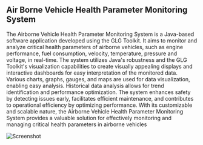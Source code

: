 ## Air Borne Vehicle Health Parameter Monitoring System

The Airborne Vehicle Health Parameter Monitoring System is a Java-based software 
application developed using the GLG Toolkit. It aims to monitor and analyze critical health 
parameters of airborne vehicles, such as engine performance, fuel consumption, velocity, 
temperature, pressure and voltage, in real-time. The system utilizes Java's robustness and 
the GLG Toolkit's visualization capabilities to create visually appealing displays and 
interactive dashboards for easy interpretation of the monitored data. Various charts, graphs, 
gauges, and maps are used for data visualization, enabling easy analysis. Historical data 
analysis allows for trend identification and performance optimization. The system 
enhances safety by detecting issues early, facilitates efficient maintenance, and contributes 
to operational efficiency by optimizing performance. 
With its customizable and scalable nature, the Airborne Vehicle Health Parameter 
Monitoring System provides a valuable solution for effectively monitoring and managing 
critical health parameters in airborne vehicles

  ![Screenshot](https://github.com/rayviswajeet/Air-Borne-Vehicle-Health-Parameter-Monitoring-System-in-Java-using-GLG-toolkit/assets/71357851/bbfe326c-d054-4226-a4fe-b2be43347ca4)
